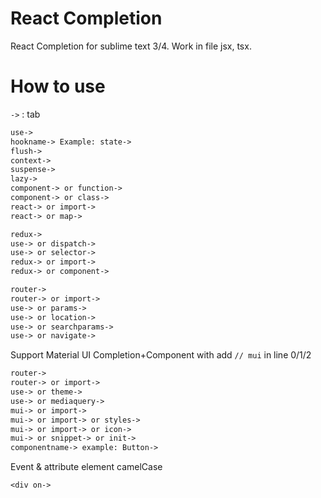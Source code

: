 # React Completion

React Completion for sublime text 3/4. Work in file jsx, tsx.

# How to use

`->` : tab

```txt
use->
hookname-> Example: state->
flush->
context->
suspense->
lazy->
component-> or function->
component-> or class->
react-> or import->
react-> or map->
```

```txt
redux->
use-> or dispatch->
use-> or selector->
redux-> or import->
redux-> or component->
```

```txt
router->
router-> or import->
use-> or params->
use-> or location->
use-> or searchparams->
use-> or navigate->
```

Support Material UI Completion+Component with add `// mui` in line 0/1/2

```txt
router->
router-> or import->
use-> or theme->
use-> or mediaquery->
mui-> or import->
mui-> or import-> or styles->
mui-> or import-> or icon->
mui-> or snippet-> or init->
componentname-> example: Button->
```

Event & attribute element camelCase

```
<div on->
```
